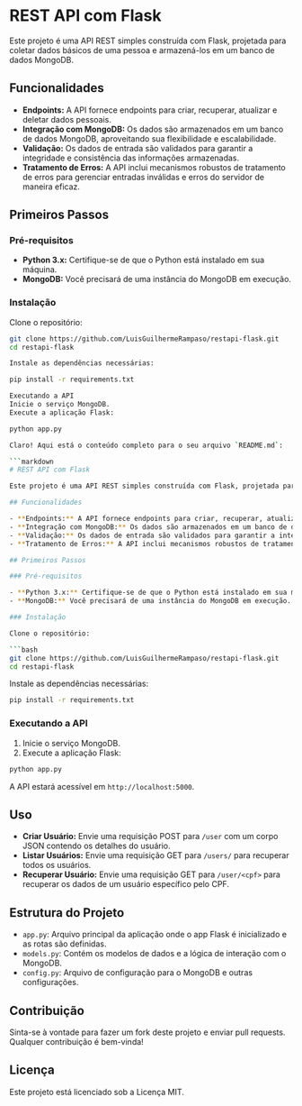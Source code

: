 # REST API com Flask

Este projeto é uma API REST simples construída com Flask, projetada para coletar dados básicos de uma pessoa e armazená-los em um banco de dados MongoDB.

## Funcionalidades

- **Endpoints:** A API fornece endpoints para criar, recuperar, atualizar e deletar dados pessoais.
- **Integração com MongoDB:** Os dados são armazenados em um banco de dados MongoDB, aproveitando sua flexibilidade e escalabilidade.
- **Validação:** Os dados de entrada são validados para garantir a integridade e consistência das informações armazenadas.
- **Tratamento de Erros:** A API inclui mecanismos robustos de tratamento de erros para gerenciar entradas inválidas e erros do servidor de maneira eficaz.

## Primeiros Passos

### Pré-requisitos

- **Python 3.x:** Certifique-se de que o Python está instalado em sua máquina.
- **MongoDB:** Você precisará de uma instância do MongoDB em execução.

### Instalação

Clone o repositório:

```bash
git clone https://github.com/LuisGuilhermeRampaso/restapi-flask.git
cd restapi-flask

Instale as dependências necessárias:

pip install -r requirements.txt

Executando a API
Inicie o serviço MongoDB.
Execute a aplicação Flask:

python app.py

Claro! Aqui está o conteúdo completo para o seu arquivo `README.md`:

```markdown
# REST API com Flask

Este projeto é uma API REST simples construída com Flask, projetada para coletar dados básicos de uma pessoa e armazená-los em um banco de dados MongoDB.

## Funcionalidades

- **Endpoints:** A API fornece endpoints para criar, recuperar, atualizar e deletar dados pessoais.
- **Integração com MongoDB:** Os dados são armazenados em um banco de dados MongoDB, aproveitando sua flexibilidade e escalabilidade.
- **Validação:** Os dados de entrada são validados para garantir a integridade e consistência das informações armazenadas.
- **Tratamento de Erros:** A API inclui mecanismos robustos de tratamento de erros para gerenciar entradas inválidas e erros do servidor de maneira eficaz.

## Primeiros Passos

### Pré-requisitos

- **Python 3.x:** Certifique-se de que o Python está instalado em sua máquina.
- **MongoDB:** Você precisará de uma instância do MongoDB em execução.

### Instalação

Clone o repositório:

```bash
git clone https://github.com/LuisGuilhermeRampaso/restapi-flask.git
cd restapi-flask
```

Instale as dependências necessárias:

```bash
pip install -r requirements.txt
```

### Executando a API

1. Inicie o serviço MongoDB.
2. Execute a aplicação Flask:

```bash
python app.py
```

A API estará acessível em `http://localhost:5000`.

## Uso

- **Criar Usuário:** Envie uma requisição POST para `/user` com um corpo JSON contendo os detalhes do usuário.
- **Listar Usuários:** Envie uma requisição GET para `/users/` para recuperar todos os usuários.
- **Recuperar Usuário:** Envie uma requisição GET para `/user/<cpf>` para recuperar os dados de um usuário específico pelo CPF.

## Estrutura do Projeto

- `app.py`: Arquivo principal da aplicação onde o app Flask é inicializado e as rotas são definidas.
- `models.py`: Contém os modelos de dados e a lógica de interação com o MongoDB.
- `config.py`: Arquivo de configuração para o MongoDB e outras configurações.

## Contribuição

Sinta-se à vontade para fazer um fork deste projeto e enviar pull requests. Qualquer contribuição é bem-vinda!

## Licença

Este projeto está licenciado sob a Licença MIT.
```


